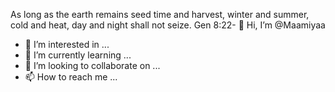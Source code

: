 As long as the earth remains seed time and harvest, winter and summer, cold and heat, day and night shall not seize. Gen 8:22- 👋 Hi, I’m @Maamiyaa
- 👀 I’m interested in ...
- 🌱 I’m currently learning ...
- 💞️ I’m looking to collaborate on ...
- 📫 How to reach me ...

<!---
Maamiyaa/Maamiyaa is a ✨ special ✨ repository because its `README.md` (this file) appears on your GitHub profile.
You can click the Preview link to take a look at your changes.
--->
